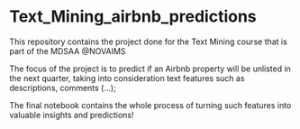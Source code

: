 # Text_Mining_airbnb_predictions
This repository contains the project done for the Text Mining course that is part of the MDSAA @NOVAIMS

The focus of the project is to predict if an Airbnb property will be unlisted in the next quarter, taking into consideration text features such as descriptions, comments (...);

The final notebook contains the whole process of turning such features into valuable insights and predictions!
